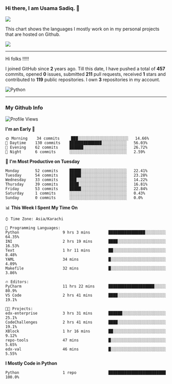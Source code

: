 ### Hi there, I am Usama Sadiq. 👋

<img align="center" src="https://github-readme-stats.vercel.app/api?username=UsamaSadiq&custom_title=My Stats&show_icons=true&theme=dark&count_private=true&include_all_commits=true" />


This chart shows the languages I mostly work on in my personal projects that are hosted on Github.

<img align="center" src="https://github-readme-stats.vercel.app/api/top-langs/?username=UsamaSadiq&langs_count=10&layout=compact" />

<!---
---
<a><img align="center" src="https://github-readme-stats.vercel.app/api/pin/?username=UsamaSadiq&repo=CodeChallenges)" /></a>
--->
--- 
Hi folks !!!!!

I joined GitHub since **2** years ago. Till this date, I have pushed a total of **457** commits, opened **0** issues, submitted **211** pull requests, received **1** stars and contributed to **119** public repositories.
I own **3** repositories in my account.

![Python](https://img.shields.io/static/v1?style=flat-square&label=%E2%A0%80&color=555&labelColor=%233572A5&message=Python%EF%B8%B1100%25)

--- 
### My Github Info
<!--START_SECTION:waka-->
![Profile Views](http://img.shields.io/badge/Profile%20Views-338-blue)

**I'm an Early 🐤** 

```text
🌞 Morning    34 commits     ███░░░░░░░░░░░░░░░░░░░░░░   14.66% 
🌆 Daytime    130 commits    ██████████████░░░░░░░░░░░   56.03% 
🌃 Evening    62 commits     ██████░░░░░░░░░░░░░░░░░░░   26.72% 
🌙 Night      6 commits      ░░░░░░░░░░░░░░░░░░░░░░░░░   2.59%

```
📅 **I'm Most Productive on Tuesday** 

```text
Monday       52 commits     █████░░░░░░░░░░░░░░░░░░░░   22.41% 
Tuesday      54 commits     █████░░░░░░░░░░░░░░░░░░░░   23.28% 
Wednesday    33 commits     ███░░░░░░░░░░░░░░░░░░░░░░   14.22% 
Thursday     39 commits     ████░░░░░░░░░░░░░░░░░░░░░   16.81% 
Friday       53 commits     █████░░░░░░░░░░░░░░░░░░░░   22.84% 
Saturday     1 commits      ░░░░░░░░░░░░░░░░░░░░░░░░░   0.43% 
Sunday       0 commits      ░░░░░░░░░░░░░░░░░░░░░░░░░   0.0%

```


📊 **This Week I Spent My Time On** 

```text
⌚︎ Time Zone: Asia/Karachi

💬 Programming Languages: 
Python                   9 hrs 3 mins        ████████████████░░░░░░░░░   64.35% 
INI                      2 hrs 19 mins       ████░░░░░░░░░░░░░░░░░░░░░   16.53% 
Text                     1 hr 11 mins        ██░░░░░░░░░░░░░░░░░░░░░░░   8.48% 
YAML                     34 mins             █░░░░░░░░░░░░░░░░░░░░░░░░   4.09% 
Makefile                 32 mins             █░░░░░░░░░░░░░░░░░░░░░░░░   3.86%

🔥 Editors: 
PyCharm                  11 hrs 22 mins      ████████████████████░░░░░   80.9% 
VS Code                  2 hrs 41 mins       ████░░░░░░░░░░░░░░░░░░░░░   19.1%

🐱‍💻 Projects: 
edx-enterprise           3 hrs 31 mins       ██████░░░░░░░░░░░░░░░░░░░   25.1% 
CodeChallenges           2 hrs 41 mins       ████░░░░░░░░░░░░░░░░░░░░░   19.1% 
XBlock                   1 hr 16 mins        ██░░░░░░░░░░░░░░░░░░░░░░░   9.12% 
repo-tools               47 mins             █░░░░░░░░░░░░░░░░░░░░░░░░   5.65% 
edx-val                  46 mins             █░░░░░░░░░░░░░░░░░░░░░░░░   5.55%

```

**I Mostly Code in Python** 

```text
Python                   1 repo              █████████████████████████   100.0%

```



<!--END_SECTION:waka-->
<!--
**UsamaSadiq/UsamaSadiq** is a ✨ _special_ ✨ repository because its `README.md` (this file) appears on your GitHub profile.

Here are some ideas to get you started:

- 🔭 I’m currently working on ...
- 🌱 I’m currently learning ...
- 👯 I’m looking to collaborate on ...
- 🤔 I’m looking for help with ...
- 💬 Ask me about ...
- 📫 How to reach me: ...
- 😄 Pronouns: ...
- ⚡ Fun fact: ...
-->
